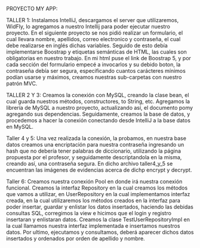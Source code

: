 PROYECTO MY APP:

TALLER 1: Instalamos IntelliJ, descargamos el server que utilizaremos, WidFly, lo agregamos a nuestro Intellij para poder ejecutar nuestro proyecto. En el siguiente proyecto se nos pidió realizar un formulario, el cual llevara nombre, apellidos, correo electronico y contraseña, el cual debe realizarse en inglés dichas variables. Seguido de esto debía implementarse Boostrap y etiquetas semánticas de HTML, las cuales son obligatorias en nuestro trabajo. En mi html puse el link de Boostrap 5, y por cada sección del formulario empecé a invocarlos y su debido boton, la contraseña debía ser segura, especificando cuantos carácteres mínimos podían usarse y máximos, creamos nuestras sub-carpetas con nuestro patrón MVC.

TALLER 2 Y 3: Creamos la conexión con MySQL, creando la clase bean, el cual guarda nuestros métodos, constructores, to String, etc. Agregamos la librería de MySQL a nuestro proyecto, actualizando así, el documento pomy agregando sus dependencias. Seguidamente, creamos la base de datos, y procedemos a hacer la conexión conectando desde IntelliJ a la base datos en MySQL.


Taller 4 y 5: Una vez realizada la conexión, la probamos, en nuestra base datos creamos una encriptación para nuestra contraseña ingresando un hash que no debería tener palabras de diccionario, utilizando la página propuesta por el profesor, y seguidamente descriptandola en la misma, creando así, una contraseña segura. En dicho archivo taller4_y_5 se encuentran las imágenes de evidencias acerca de dichp encrypt y decrypt.

Taller 6: Creamos nuestra conexión Pool en donde irá nuestra conexión funcional. Creamos la interfaz Repository en la cual creamos los métodos que vamos a utilizar, en UserRepository en la cual implementamos interfaz creada, en la cual utilizaremos los métodos creados en la interfaz para poder insertar, guardar y enlistar los datos insertados, haciendo las debidas consultas SQL, corregimos la view e hicimos que el login y registro insertaran y enlistaran datos. Creamos la clase TestUserRepositoryImpl en la cual llamamos nuestra interfaz implementada e insertamos nuestros datos. Por ultimo, ejecutamos y consultamos, deberá aparecer dichos datos insertados y ordenados por orden de apellido y nombre.

